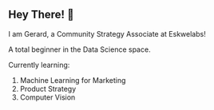 ## Hey There! 👋

I am Gerard, a Community Strategy Associate at Eskwelabs!

A total beginner in the Data Science space. 

Currently learning: 
1. Machine Learning for Marketing
2. Product Strategy
3. Computer Vision
